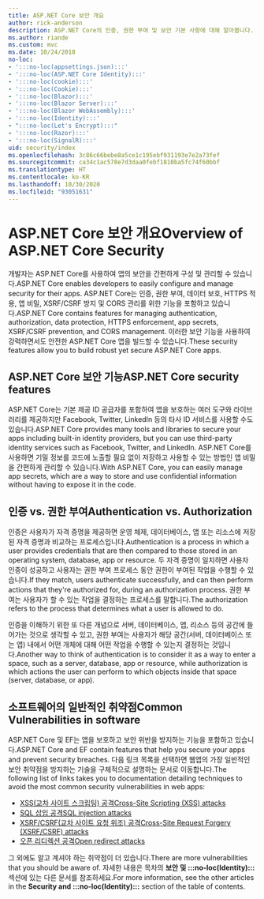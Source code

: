 ```yaml
---
title: ASP.NET Core 보안 개요
author: rick-anderson
description: ASP.NET Core의 인증, 권한 부여 및 보안 기본 사항에 대해 알아봅니다.
ms.author: riande
ms.custom: mvc
ms.date: 10/24/2018
no-loc:
- ':::no-loc(appsettings.json):::'
- ':::no-loc(ASP.NET Core Identity):::'
- ':::no-loc(cookie):::'
- ':::no-loc(Cookie):::'
- ':::no-loc(Blazor):::'
- ':::no-loc(Blazor Server):::'
- ':::no-loc(Blazor WebAssembly):::'
- ':::no-loc(Identity):::'
- ":::no-loc(Let's Encrypt):::"
- ':::no-loc(Razor):::'
- ':::no-loc(SignalR):::'
uid: security/index
ms.openlocfilehash: 3c86c66bebe8a5ce1c195ebf931193e7e2a73fef
ms.sourcegitcommit: ca34c1ac578e7d3daa0febf1810ba5fc74f60bbf
ms.translationtype: HT
ms.contentlocale: ko-KR
ms.lasthandoff: 10/30/2020
ms.locfileid: "93051631"
---
```

# <a name="overview-of-aspnet-core-security"></a><span data-ttu-id="24d71-103">ASP.NET Core 보안 개요</span><span class="sxs-lookup"><span data-stu-id="24d71-103">Overview of ASP.NET Core Security</span></span>

<span data-ttu-id="24d71-104">개발자는 ASP.NET Core를 사용하여 앱의 보안을 간편하게 구성 및 관리할 수 있습니다.</span><span class="sxs-lookup"><span data-stu-id="24d71-104">ASP.NET Core enables developers to easily configure and manage security for their apps.</span></span> <span data-ttu-id="24d71-105">ASP.NET Core는 인증, 권한 부여, 데이터 보호, HTTPS 적용, 앱 비밀, XSRF/CSRF 방지 및 CORS 관리를 위한 기능을 포함하고 있습니다.</span><span class="sxs-lookup"><span data-stu-id="24d71-105">ASP.NET Core contains features for managing authentication, authorization, data protection, HTTPS enforcement, app secrets, XSRF/CSRF prevention, and CORS management.</span></span> <span data-ttu-id="24d71-106">이러한 보안 기능을 사용하여 강력하면서도 안전한 ASP.NET Core 앱을 빌드할 수 있습니다.</span><span class="sxs-lookup"><span data-stu-id="24d71-106">These security features allow you to build robust yet secure ASP.NET Core apps.</span></span>

## <a name="aspnet-core-security-features"></a><span data-ttu-id="24d71-107">ASP.NET Core 보안 기능</span><span class="sxs-lookup"><span data-stu-id="24d71-107">ASP.NET Core security features</span></span>

<span data-ttu-id="24d71-108">ASP.NET Core는 기본 제공 ID 공급자를 포함하여 앱을 보호하는 여러 도구와 라이브러리를 제공하지만 Facebook, Twitter, LinkedIn 등의 타사 ID 서비스를 사용할 수도 있습니다.</span><span class="sxs-lookup"><span data-stu-id="24d71-108">ASP.NET Core provides many tools and libraries to secure your apps including built-in identity providers, but you can use third-party identity services such as Facebook, Twitter, and LinkedIn.</span></span> <span data-ttu-id="24d71-109">ASP.NET Core를 사용하면 기밀 정보를 코드에 노출할 필요 없이 저장하고 사용할 수 있는 방법인 앱 비밀을 간편하게 관리할 수 있습니다.</span><span class="sxs-lookup"><span data-stu-id="24d71-109">With ASP.NET Core, you can easily manage app secrets, which are a way to store and use confidential information without having to expose it in the code.</span></span>

## <a name="authentication-vs-authorization"></a><span data-ttu-id="24d71-110">인증 vs. 권한 부여</span><span class="sxs-lookup"><span data-stu-id="24d71-110">Authentication vs. Authorization</span></span>

<span data-ttu-id="24d71-111">인증은 사용자가 자격 증명을 제공하면 운영 체제, 데이터베이스, 앱 또는 리소스에 저장된 자격 증명과 비교하는 프로세스입니다.</span><span class="sxs-lookup"><span data-stu-id="24d71-111">Authentication is a process in which a user provides credentials that are then compared to those stored in an operating system, database, app or resource.</span></span> <span data-ttu-id="24d71-112">두 자격 증명이 일치하면 사용자 인증이 성공하고 사용자는 권한 부여 프로세스 동안 권한이 부여된 작업을 수행할 수 있습니다.</span><span class="sxs-lookup"><span data-stu-id="24d71-112">If they match, users authenticate successfully, and can then perform actions that they're authorized for, during an authorization process.</span></span> <span data-ttu-id="24d71-113">권한 부여는 사용자가 할 수 있는 작업을 결정하는 프로세스를 말합니다.</span><span class="sxs-lookup"><span data-stu-id="24d71-113">The authorization refers to the process that determines what a user is allowed to do.</span></span>

<span data-ttu-id="24d71-114">인증을 이해하기 위한 또 다른 개념으로 서버, 데이터베이스, 앱, 리소스 등의 공간에 들어가는 것으로 생각할 수 있고, 권한 부여는 사용자가 해당 공간(서버, 데이터베이스 또는 앱) 내에서 어떤 개체에 대해 어떤 작업을 수행할 수 있는지 결정하는 것입니다.</span><span class="sxs-lookup"><span data-stu-id="24d71-114">Another way to think of authentication is to consider it as a way to enter a space, such as a server, database, app or resource, while authorization is which actions the user can perform to which objects inside that space (server, database, or app).</span></span>

## <a name="common-vulnerabilities-in-software"></a><span data-ttu-id="24d71-115">소프트웨어의 일반적인 취약점</span><span class="sxs-lookup"><span data-stu-id="24d71-115">Common Vulnerabilities in software</span></span>

<span data-ttu-id="24d71-116">ASP.NET Core 및 EF는 앱을 보호하고 보안 위반을 방지하는 기능을 포함하고 있습니다.</span><span class="sxs-lookup"><span data-stu-id="24d71-116">ASP.NET Core and EF contain features that help you secure your apps and prevent security breaches.</span></span> <span data-ttu-id="24d71-117">다음 링크 목록을 선택하면 웹앱의 가장 일반적인 보안 취약점을 방지하는 기술을 구체적으로 설명하는 문서로 이동합니다.</span><span class="sxs-lookup"><span data-stu-id="24d71-117">The following list of links takes you to documentation detailing techniques to avoid the most common security vulnerabilities in web apps:</span></span>

* [<span data-ttu-id="24d71-118">XSS(교차 사이트 스크립팅) 공격</span><span class="sxs-lookup"><span data-stu-id="24d71-118">Cross-Site Scripting (XSS) attacks</span></span>](xref:security/cross-site-scripting)
* [<span data-ttu-id="24d71-119">SQL 삽입 공격</span><span class="sxs-lookup"><span data-stu-id="24d71-119">SQL injection attacks</span></span>](/ef/core/querying/raw-sql)
* [<span data-ttu-id="24d71-120">XSRF/CSRF(교차 사이트 요청 위조) 공격</span><span class="sxs-lookup"><span data-stu-id="24d71-120">Cross-Site Request Forgery (XSRF/CSRF) attacks</span></span>](xref:security/anti-request-forgery)
* [<span data-ttu-id="24d71-121">오픈 리디렉션 공격</span><span class="sxs-lookup"><span data-stu-id="24d71-121">Open redirect attacks</span></span>](xref:security/preventing-open-redirects)

<span data-ttu-id="24d71-122">그 외에도 알고 계셔야 하는 취약점이 더 있습니다.</span><span class="sxs-lookup"><span data-stu-id="24d71-122">There are more vulnerabilities that you should be aware of.</span></span> <span data-ttu-id="24d71-123">자세한 내용은 목차의 **보안 및 :::no-loc(Identity):::** 섹션에 있는 다른 문서를 참조하세요.</span><span class="sxs-lookup"><span data-stu-id="24d71-123">For more information, see the other articles in the **Security and :::no-loc(Identity):::** section of the table of contents.</span></span>

